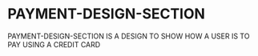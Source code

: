 # PAYMENT-DESIGN-SECTION
PAYMENT-DESIGN-SECTION IS A DESIGN TO SHOW HOW A USER IS TO PAY USING A CREDIT CARD

